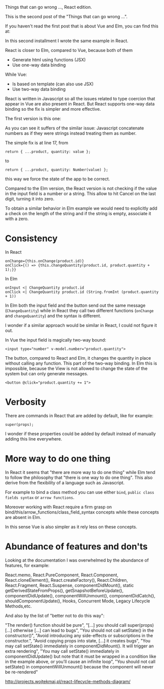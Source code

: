 Things that can go wrong ..., React edition.

This is the second post of the "Things that can go wrong ...".

If you haven't read the first post that is about Vue and Elm, you can find this at:

In this second installment I wrote the same example in React.

React is closer to Elm, compared to Vue, because both of them

* Generate html using functions (JSX)
* Use one-way data binding

While Vue:

* Is based on template (can also use JSX)
* Use two-way data binding

React is written in Javascript so all the issues related to type coercion that appear in Vue are also present in React. But React supports one-way data binding so the fix is simpler and more effective.

The first version is this one:

As you can see it suffers of the similar issue: Javascript concatenate numbers as if they were strings instead treating them as number.

The simple fix is at line 17, from
```
return { ...product, quantity: value };
```
to
```
return { ...product, quantity: Number(value) };
```
this way we force the state of the app to be correct.

Compared to the Elm version, the React version is not checking if the value in the input field is a number or a string. This allow to hit Cancel on the last digit, turning it into zero.

To obtain a similar behavior in Elm example we would need to explicitly add a check on the length of the string and if the string is empty, associate it with a zero.

# Consistency

In React

```
onChange={this.onChange(product.id)}
onClick={() => {this.changeQuantity(product.id, product.quantity + 1);}}
```

In Elm

```
onInput <| ChangeQuantity product.id
onClick <| ChangeQuantity product.id (String.fromInt (product.quantity + 1))
```

In Elm both the input field and the button send out the same message (`ChangeQuantity`) while in React they call two different functions (`onChange` and `changeQuantity`) and the syntax is different.

I wonder if a similar approach would be similar in React, I could not figure it out.

In Vue the input field is magically two-way bound:
```
<input type="number" v-model.number="product.quantity">
```
The button, compared to React and Elm, it changes the quantity in place without calling any function. This part of the two-way binding. In Elm this is impossible, because the View is not allowed to change the state of the system but can only generate messages.
```
<button @click="product.quantity += 1">
```

# Verbosity

There are commands in React that are added by default, like for example:
```
super(props);
```
I wonder if these properties could be added by default instead of manually adding this line everywhere.

# More way to do one thing

In React it seems that "there are more way to do one thing" while Elm tend to follow the philosophy that "there is one way to do one thing". This also derive from the flexibility of a language such as Javascript.

For example to bind a class method you can use either `bind`, `public class fields syntax` or `arrow functions`.

Moreover working with React require a firm grasp on bind/this/arrow_functions/class_field_syntax concepts while these concepts are absent in Elm.

In this sense Vue is also simpler as it rely less on these concepts.

# Abundance of features and don'ts

Looking at the documentation I was overwhelmed by the abundance of features, for example:

React.memo, React.PureComponent, React.Component, React.cloneElement(), React.createFactory(), React.Children, React.Fragment, React.Suspense, componentDidMount(), static getDerivedStateFromProps(), getSnapshotBeforeUpdate(), componentDidUpdate(), componentWillUnmount(), componentDidCatch(), shouldComponentUpdate(), Hooks, Concurrent Mode, Legacy Lifecycle Methods,etc.

And also by the list of "better not to do this way":

"The render() function should be pure", "[...] you should call super(props) [...] otherwise [...] can lead to bugs", "You should not call setState() in the constructor()", "Avoid introducing any side-effects or subscriptions in the constructor.", "Avoid copying props into state, [...] it creates bugs", "You may call setState() immediately in componentDidMount(). It will trigger an extra rendering", "You may call setState() immediately in componentDidUpdate() but note that it must be wrapped in a condition like in the example above, or you’ll cause an infinite loop", "You should not call setState() in componentWillUnmount() because the component will never be re-rendered"


http://projects.wojtekmaj.pl/react-lifecycle-methods-diagram/
